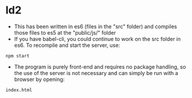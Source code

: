# ld2

- This has been written in es6 (files in the "src" folder) and compiles those files to es5 at the "public/js/" folder
- If you have babel-cli, you could continue to work on the src folder in es6. To recompile and start the server, use:

```
npm start
```
- The program is purely front-end and requires no package handling, so the use of the server is not necessary and can simply be run with a browser by opening:
```
index.html
```
